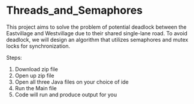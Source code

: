# Threads_and_Semaphores

This project aims to solve the problem of potential deadlock between the Eastvillage and Westvillage due to their shared single-lane road. To avoid deadlock, we will design an algorithm that utilizes semaphores and mutex locks for synchronization.

Steps:
1. Download zip file
2. Open up zip file
3. Open all three Java files on your choice of ide
6. Run the Main file 
7. Code will run and produce output for you